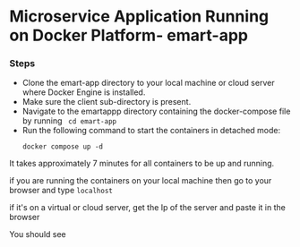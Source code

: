 # Microservice Application Running on Docker Platform- emart-app

### Steps
- Clone the emart-app directory to your local machine or cloud server where Docker Engine is installed.
- Make sure the client sub-directory is present.
- Navigate to the emartappp directory containing the docker-compose file by running ``` cd emart-app```
- Run the following command to start the containers in detached mode:
  ```
  docker compose up -d
  ```

 It takes approximately 7 minutes for all containers to be up and running. 
 
 if you are running the containers on your local machine then go to your browser and type ```localhost``` 

 if it's on a virtual or cloud server, get the Ip of the server and paste it in the browser

 You should see
